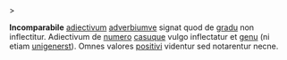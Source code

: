 <!-- markdownlint-disable MD041 -->>
**Incomparabile** [adiectivum](adiectivum.md) [adverbiumve](adverbium.md) signat quod de [gradu](gradus.md) non inflectitur. Adiectivum de [numero](numerus.md) [casuque](casus.md) vulgo inflectatur et [genu](genus.md) (ni etiam [unigenerst](unigenerum.md)). Omnes valores [positivi](positivus.md) videntur sed notarentur necne.
